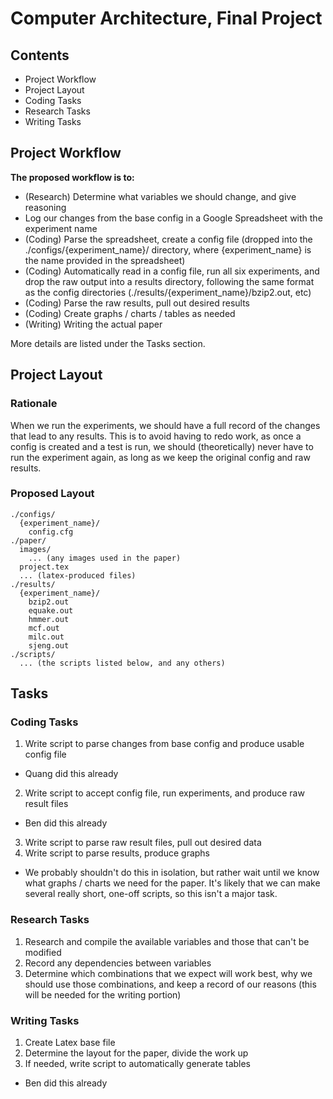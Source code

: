 # Computer Architecture, Final Project

## Contents
* Project Workflow
* Project Layout
* Coding Tasks
* Research Tasks
* Writing Tasks

## Project Workflow

**The proposed workflow is to:**
* (Research) Determine what variables we should change, and give reasoning
* Log our changes from the base config in a Google Spreadsheet with the experiment name
* (Coding) Parse the spreadsheet, create a config file (dropped into the ./configs/{experiment_name}/ directory, where {experiment_name} is the name provided in the spreadsheet)
* (Coding) Automatically read in a config file, run all six experiments, and drop the raw output into a results directory, following the same format as the config directories (./results/{experiment_name}/bzip2.out, etc)
* (Coding) Parse the raw results, pull out desired results
* (Coding) Create graphs / charts / tables as needed
* (Writing) Writing the actual paper

More details are listed under the Tasks section.

## Project Layout

### Rationale

When we run the experiments, we should have a full record of the changes that lead to any results. This is to avoid having to redo work, as once a config is created and a test is run, we should (theoretically) never have to run the experiment again, as long as we keep the original config and raw results.

### Proposed Layout
```
./configs/
  {experiment_name}/
    config.cfg
./paper/
  images/
    ... (any images used in the paper)
  project.tex
  ... (latex-produced files)
./results/
  {experiment_name}/
    bzip2.out
    equake.out
    hmmer.out
    mcf.out
    milc.out
    sjeng.out
./scripts/
  ... (the scripts listed below, and any others)
```

## Tasks

### Coding Tasks

1. Write script to parse changes from base config and produce usable config file
  * Quang did this already
2. Write script to accept config file, run experiments, and produce raw result files
  * Ben did this already
3. Write script to parse raw result files, pull out desired data
4. Write script to parse results, produce graphs
  * We probably shouldn't do this in isolation, but rather wait until we know what graphs / charts we need for the paper. It's likely that we can make several really short, one-off scripts, so this isn't a major task.

### Research Tasks

1. Research and compile the available variables and those that can't be modified
2. Record any dependencies between variables
3. Determine which combinations that we expect will work best, why we should use those combinations, and keep a record of our reasons (this will be needed for the writing portion)

### Writing Tasks

1. Create Latex base file
2. Determine the layout for the paper, divide the work up
3. If needed, write script to automatically generate tables
  * Ben did this already
